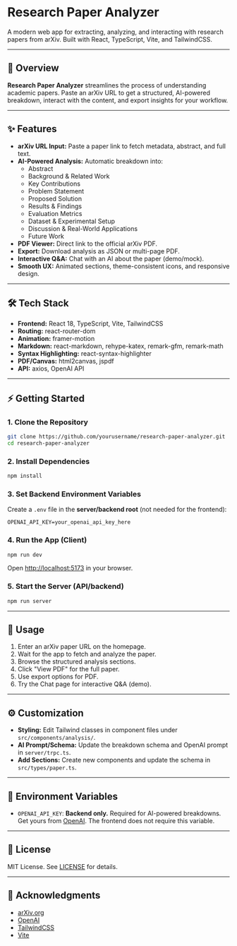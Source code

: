 # Research Paper Analyzer

A modern web app for extracting, analyzing, and interacting with research papers from arXiv. Built with React, TypeScript, Vite, and TailwindCSS.

---

## 🚀 Overview

**Research Paper Analyzer** streamlines the process of understanding academic papers. Paste an arXiv URL to get a structured, AI-powered breakdown, interact with the content, and export insights for your workflow.

---

## ✨ Features

- **arXiv URL Input:** Paste a paper link to fetch metadata, abstract, and full text.
- **AI-Powered Analysis:** Automatic breakdown into:
  - Abstract
  - Background & Related Work
  - Key Contributions
  - Problem Statement
  - Proposed Solution
  - Results & Findings
  - Evaluation Metrics
  - Dataset & Experimental Setup
  - Discussion & Real-World Applications
  - Future Work
- **PDF Viewer:** Direct link to the official arXiv PDF.
- **Export:** Download analysis as JSON or multi-page PDF.
- **Interactive Q&A:** Chat with an AI about the paper (demo/mock).
- **Smooth UX:** Animated sections, theme-consistent icons, and responsive design.

---

## 🛠️ Tech Stack

- **Frontend:** React 18, TypeScript, Vite, TailwindCSS
- **Routing:** react-router-dom
- **Animation:** framer-motion
- **Markdown:** react-markdown, rehype-katex, remark-gfm, remark-math
- **Syntax Highlighting:** react-syntax-highlighter
- **PDF/Canvas:** html2canvas, jspdf
- **API:** axios, OpenAI API

---

## ⚡ Getting Started

### 1. Clone the Repository
```bash
git clone https://github.com/yourusername/research-paper-analyzer.git
cd research-paper-analyzer
```

### 2. Install Dependencies
```bash
npm install
```

### 3. Set Backend Environment Variables
Create a `.env` file in the **server/backend root** (not needed for the frontend):
```
OPENAI_API_KEY=your_openai_api_key_here
```

### 4. Run the App (Client)
```bash
npm run dev
```
Open [http://localhost:5173](http://localhost:5173) in your browser.

### 5. Start the Server (API/backend)
```bash
npm run server
```

---

## 📝 Usage

1. Enter an arXiv paper URL on the homepage.
2. Wait for the app to fetch and analyze the paper.
3. Browse the structured analysis sections.
4. Click "View PDF" for the full paper.
5. Use export options for PDF.
6. Try the Chat page for interactive Q&A (demo).

---

## ⚙️ Customization
- **Styling:** Edit Tailwind classes in component files under `src/components/analysis/`.
- **AI Prompt/Schema:** Update the breakdown schema and OpenAI prompt in `server/trpc.ts`.
- **Add Sections:** Create new components and update the schema in `src/types/paper.ts`.

---

## 🔐 Environment Variables
- `OPENAI_API_KEY`: **Backend only.** Required for AI-powered breakdowns. Get yours from [OpenAI](https://platform.openai.com/account/api-keys). The frontend does not require this variable.
---

## 📄 License

MIT License. See [LICENSE](LICENSE) for details.

---

## 🙏 Acknowledgments

- [arXiv.org](https://arxiv.org/)
- [OpenAI](https://openai.com/)
- [TailwindCSS](https://tailwindcss.com/)
- [Vite](https://vitejs.dev/)
